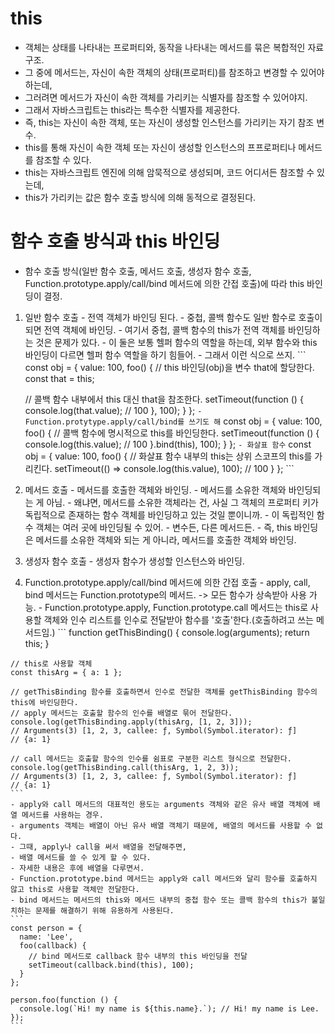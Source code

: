 # this
  - 객체는 상태를 나타내는 프로퍼티와, 동작을 나타내는 메서드를 묶은 복합적인 자료구조.
  - 그 중에 메서드는, 자신이 속한 객체의 상태(프로퍼티)를 참조하고 변경할 수 있어야 하는데,
  - 그러려면 메서드가 자신이 속한 객체를 가리키는 식별자를 참조할 수 있어야지.
  - 그래서 자바스크립트는 this라는 특수한 식별자를 제공한다.
  - 즉, this는 자신이 속한 객체, 또는 자신이 생성할 인스턴스를 가리키는 자기 참조 변수.
  - this를 통해 자신이 속한 객체 또는 자신이 생성할 인스턴스의 프프로퍼티나 메서드를 참조할 수 있다.
  - this는 자바스크립트 엔진에 의해 암묵적으로 생성되며, 코드 어디서든 참조할 수 있는데,
  - this가 가리키는 값은 함수 호출 방식에 의해 동적으로 결정된다.
# 함수 호출 방식과 this 바인딩
  - 함수 호출 방식(일반 함수 호출, 메서드 호출, 생성자 함수 호출, Function.prototype.apply/call/bind 메서드에 의한 간접 호출)에 따라 this 바인딩이 결정.
  1. 일반 함수 호출
    - 전역 객체가 바인딩 된다.
    - 중첩, 콜백 함수도 일반 함수로 호출이 되면 전역 객체에 바인딩.
    - 여기서 중첩, 콜백 함수의 this가 전역 객체를 바인딩하는 것은 문제가 있다.
    - 이 둘은 보통 헬퍼 함수의 역할을 하는데, 외부 함수와 this 바인딩이 다르면 헬퍼 함수 역할을 하기 힘들어.
    - 그래서 이런 식으로 쓰지.
    ```
    const obj = {
      value: 100,
      foo() {
        // this 바인딩(obj)을 변수 that에 할당한다.
        const that = this;

        // 콜백 함수 내부에서 this 대신 that을 참조한다.
        setTimeout(function () {
          console.log(that.value); // 100
        }, 100);
      }
    };
    ```
    - Function.protytype.apply/call/bind를 쓰기도 해
    ```
    const obj = {
      value: 100,
      foo() {
        // 콜백 함수에 명시적으로 this를 바인딩한다.
        setTimeout(function () {
          console.log(this.value); // 100
        }.bind(this), 100);
      }
    };
    ```
    - 화살표 함수
    ```
    const obj = {
      value: 100,
      foo() {
        // 화살표 함수 내부의 this는 상위 스코프의 this를 가리킨다.
        setTimeout(() => console.log(this.value), 100); // 100
      }
    };
    ```
  2. 메서드 호출
    - 메서드를 호출한 객체와 바인딩.
    - 메서드를 소유한 객체와 바인딩되는 게 아님.
    - 왜냐면, 메서드를 소유한 객체라는 건, 사실 그 객체의 프로퍼티 키가 독립적으로 존재하는 함수 객체를 바인딩하고 있는 것일 뿐이니까.
    - 이 독립적인 함수 객체는 여러 곳에 바인딩될 수 있어.
    - 변수든, 다른 메서드든.
    - 즉, this 바인딩은 메서드를 소유한 객체와 되는 게 아니라, 메서드를 호출한 객체와 바인딩.
  3. 생성자 함수 호출
    - 생성자 함수가 생성할 인스턴스와 바인딩.
  4. Function.prototype.apply/call/bind 메서드에 의한 간접 호출
    - apply, call, bind 메서드는 Function.prototype의 메서드. -> 모든 함수가 상속받아 사용 가능.
    - Function.prototype.apply, Function.prototype.call 메서드는 this로 사용할 객체와 인수 리스트를 인수로 전달받아 함수를 '호출'한다.(호출하려고 쓰는 메서드임.)
    ```
    function getThisBinding() {
      console.log(arguments);
      return this;
    }

    // this로 사용할 객체
    const thisArg = { a: 1 };

    // getThisBinding 함수를 호출하면서 인수로 전달한 객체를 getThisBinding 함수의 this에 바인딩한다.
    // apply 메서드는 호출할 함수의 인수를 배열로 묶어 전달한다.
    console.log(getThisBinding.apply(thisArg, [1, 2, 3]));
    // Arguments(3) [1, 2, 3, callee: ƒ, Symbol(Symbol.iterator): ƒ]
    // {a: 1}

    // call 메서드는 호출할 함수의 인수를 쉼표로 구분한 리스트 형식으로 전달한다.
    console.log(getThisBinding.call(thisArg, 1, 2, 3));
    // Arguments(3) [1, 2, 3, callee: ƒ, Symbol(Symbol.iterator): ƒ]
    // {a: 1}
    ```
    - apply와 call 메서드의 대표적인 용도는 arguments 객체와 같은 유사 배열 객체에 배열 메서드를 사용하는 경우.
    - arguments 객체는 배열이 아닌 유사 배열 객체기 때문에, 배열의 메서드를 사용할 수 없다.
    - 그때, apply나 call을 써서 배열을 전달해주면,
    - 배열 메서드를 쓸 수 있게 할 수 있다.
    - 자세한 내용은 후에 배열을 다루면서.
    - Function.prototype.bind 메서드는 apply와 call 메서드와 달리 함수를 호출하지 않고 this로 사용할 객체만 전달한다.
    - bind 메서드는 메서드의 this와 메서드 내부의 중첩 함수 또는 콜백 함수의 this가 불일치하는 문제를 해결하기 위해 유용하게 사용된다.
    ```
    const person = {
      name: 'Lee',
      foo(callback) {
        // bind 메서드로 callback 함수 내부의 this 바인딩을 전달
        setTimeout(callback.bind(this), 100);
      }
    };

    person.foo(function () {
      console.log(`Hi! my name is ${this.name}.`); // Hi! my name is Lee.
    });
    ```